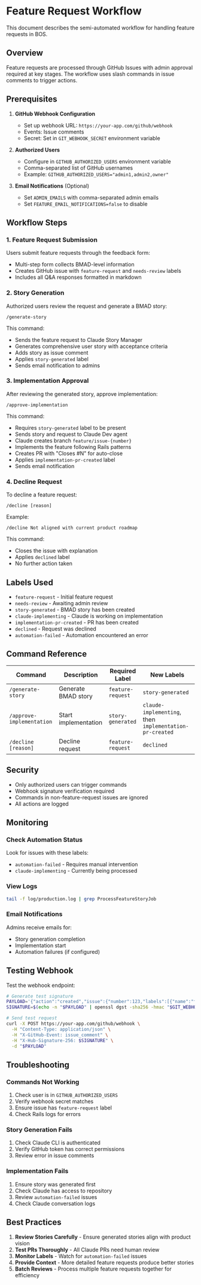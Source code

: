 # Feature Request Workflow

This document describes the semi-automated workflow for handling feature requests in BOS.

## Overview

Feature requests are processed through GitHub Issues with admin approval required at key stages. The workflow uses slash commands in issue comments to trigger actions.

## Prerequisites

1. **GitHub Webhook Configuration**
   - Set up webhook URL: `https://your-app.com/github/webhook`
   - Events: Issue comments
   - Secret: Set in `GIT_WEBHOOK_SECRET` environment variable

2. **Authorized Users**
   - Configure in `GITHUB_AUTHORIZED_USERS` environment variable
   - Comma-separated list of GitHub usernames
   - Example: `GITHUB_AUTHORIZED_USERS="admin1,admin2,owner"`

3. **Email Notifications** (Optional)
   - Set `ADMIN_EMAILS` with comma-separated admin emails
   - Set `FEATURE_EMAIL_NOTIFICATIONS=false` to disable

## Workflow Steps

### 1. Feature Request Submission

Users submit feature requests through the feedback form:
- Multi-step form collects BMAD-level information
- Creates GitHub issue with `feature-request` and `needs-review` labels
- Includes all Q&A responses formatted in markdown

### 2. Story Generation

Authorized users review the request and generate a BMAD story:

```
/generate-story
```

This command:
- Sends the feature request to Claude Story Manager
- Generates comprehensive user story with acceptance criteria
- Adds story as issue comment
- Applies `story-generated` label
- Sends email notification to admins

### 3. Implementation Approval

After reviewing the generated story, approve implementation:

```
/approve-implementation
```

This command:
- Requires `story-generated` label to be present
- Sends story and request to Claude Dev agent
- Claude creates branch `feature/issue-{number}`
- Implements the feature following Rails patterns
- Creates PR with "Closes #N" for auto-close
- Applies `implementation-pr-created` label
- Sends email notification

### 4. Decline Request

To decline a feature request:

```
/decline [reason]
```

Example:
```
/decline Not aligned with current product roadmap
```

This command:
- Closes the issue with explanation
- Applies `declined` label
- No further action taken

## Labels Used

- `feature-request` - Initial feature request
- `needs-review` - Awaiting admin review
- `story-generated` - BMAD story has been created
- `claude-implementing` - Claude is working on implementation
- `implementation-pr-created` - PR has been created
- `declined` - Request was declined
- `automation-failed` - Automation encountered an error

## Command Reference

| Command | Description | Required Label | New Labels |
|---------|-------------|----------------|------------|
| `/generate-story` | Generate BMAD story | `feature-request` | `story-generated` |
| `/approve-implementation` | Start implementation | `story-generated` | `claude-implementing`, then `implementation-pr-created` |
| `/decline [reason]` | Decline request | `feature-request` | `declined` |

## Security

- Only authorized users can trigger commands
- Webhook signature verification required
- Commands in non-feature-request issues are ignored
- All actions are logged

## Monitoring

### Check Automation Status

Look for issues with these labels:
- `automation-failed` - Requires manual intervention
- `claude-implementing` - Currently being processed

### View Logs

```bash
tail -f log/production.log | grep ProcessFeatureStoryJob
```

### Email Notifications

Admins receive emails for:
- Story generation completion
- Implementation start
- Automation failures (if configured)

## Testing Webhook

Test the webhook endpoint:

```bash
# Generate test signature
PAYLOAD='{"action":"created","issue":{"number":123,"labels":[{"name":"feature-request"}]},"comment":{"body":"/generate-story","user":{"login":"admin_user"}}}'
SIGNATURE=$(echo -n "$PAYLOAD" | openssl dgst -sha256 -hmac "$GIT_WEBHOOK_SECRET" | sed 's/SHA256(.*)= /sha256=/')

# Send test request
curl -X POST https://your-app.com/github/webhook \
  -H "Content-Type: application/json" \
  -H "X-GitHub-Event: issue_comment" \
  -H "X-Hub-Signature-256: $SIGNATURE" \
  -d "$PAYLOAD"
```

## Troubleshooting

### Commands Not Working

1. Check user is in `GITHUB_AUTHORIZED_USERS`
2. Verify webhook secret matches
3. Ensure issue has `feature-request` label
4. Check Rails logs for errors

### Story Generation Fails

1. Check Claude CLI is authenticated
2. Verify GitHub token has correct permissions
3. Review error in issue comments

### Implementation Fails

1. Ensure story was generated first
2. Check Claude has access to repository
3. Review `automation-failed` issues
4. Check Claude conversation logs

## Best Practices

1. **Review Stories Carefully** - Ensure generated stories align with product vision
2. **Test PRs Thoroughly** - All Claude PRs need human review
3. **Monitor Labels** - Watch for `automation-failed` issues
4. **Provide Context** - More detailed feature requests produce better stories
5. **Batch Reviews** - Process multiple feature requests together for efficiency